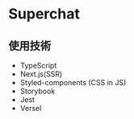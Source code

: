 # Superchat

## 使用技術
- TypeScript
- Next.js(SSR)
- Styled-components (CSS in JS)
- Storybook
- Jest
- Versel